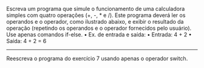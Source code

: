 Escreva um programa que simule o funcionamento de uma
calculadora simples com quatro operações (+, -, * e /). Este
programa deverá ler os operandos e o operador, como
ilustrado abaixo, e exibir o resultado da operação (repetindo
os operandos e o operador fornecidos pelo usuário). Use
apenas comandos if-else.
• Ex. de entrada e saída:
• Entrada: 4 + 2
• Saída: 4 + 2 = 6

________________________________________________________________

Reescreva o programa do exercício 7 usando apenas o
operador switch.
